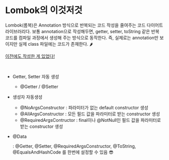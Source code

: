 # Lombok의 이것저것

Lombok(롬복)은 Annotation 방식으로 반복되는 코드 작성을 줄여주는 코드 다이어트 라이브러리다. 보통 annotation으로 작성해두면, getter, setter, toString 같은 반복 코드를 컴파일 과정에서 생성해 주는 방식으로 동작한다. 즉, 실제로는 annotation만 보이지만 실제 class 파일에는 코드가 존재한다. 🌶

[이전에도 작성한 게 있었다!](https://github.com/hjyeon-n/BE_TIL/blob/master/Spring%EC%9D%98%20%EC%9D%B4%EA%B2%83%EC%A0%80%EA%B2%83/Spring%EC%9D%98%20%EC%9D%B4%EA%B2%83%EC%A0%80%EA%B2%83.md)

<br>

+ Getter, Setter 자동 생성
  + @Getter / @Setter
  
+ 생성자 자동생성
  + @NoArgsConstructor : 파라미터가 없는 default constructor 생성
  + @AllArgsConstructor : 모든 필드 값을 파라미터로 받는 constructor 생성
  + @RequiredArgsContructor : final이나 @NotNull인 필드 값을 파라미터로 받는 constructor 생성 
  
+ @Data

  : @Getter, @Setter,  @RequiredArgsConstructor, @ToString, @EqualsAndHashCode 를 한번에 설정할 수 있음 😎